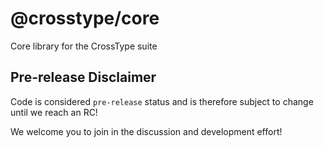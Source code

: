 @crosstype/core
===

Core library for the CrossType suite

## Pre-release Disclaimer

Code is considered `pre-release` status and is therefore subject to change until we reach an RC!

We welcome you to join in the discussion and development effort!
